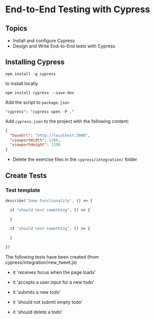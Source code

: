 # End-to-End Testing with Cypress

## Topics

- Install and configure Cypress
- Design and Write End-to-End tests with Cypress

## Installing Cypress

`npm install -g cypress`

to install locally

`npm install cypress --save-dev`  

Add the script to `package.json`

`"cypress": "cypress open -P ."`

Add `cypress.json` to the project with the following content:

```json
{
  "baseUrl": "http://localhost:3000",
  "viewportWidth": 1280,
  "viewportHeight": 1200
}
```

- Delete the exercise files in the `cypress/integration/` folder

## Create Tests

### Test template

```js
describe('Some Functionality', () => {

  it "should test something", () => {

  }

  it "should test something", () => {
  
  }

})
```

The following tests have been created (from cypress/integration/new_tweet.js)

- it 'receives focus when the page loads'

- it 'accepts a user input for a new todo'

- it 'submits a new todo'

- it 'should not submit empty todo'

- it 'should delete a todo'

